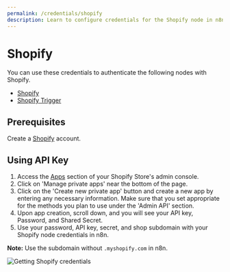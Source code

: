 ```yaml
---
permalink: /credentials/shopify
description: Learn to configure credentials for the Shopify node in n8n
---
```


# Shopify

You can use these credentials to authenticate the following nodes with Shopify.
- [Shopify](../../nodes-library/nodes/Shopify/README.md)
- [Shopify Trigger](../../nodes-library/trigger-nodes/ShopifyTrigger/README.md)

## Prerequisites

Create a [Shopify](https://shopify.com/) account.

## Using API Key

1. Access the [Apps](https://www.shopify.com/admin/apps) section of your Shopify Store's admin console.
2. Click on 'Manage private apps' near the bottom of the page.
3. Click on the 'Create new private app' button and create a new app by entering any necessary information. Make sure that you set appropriate for the methods you plan to use under the 'Admin API' section.
4. Upon app creation, scroll down, and you will see your API key, Password, and Shared Secret.
5. Use your password, API key, secret, and shop subdomain with your Shopify node credentials in n8n.

**Note:** Use the subdomain without `.myshopify.com` in n8n.

![Getting Shopify credentials](REDACTED)
